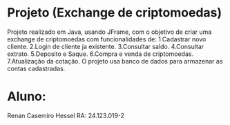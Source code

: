 # Projeto (Exchange de criptomoedas)
Projeto realizado em Java, usando JFrame, com o objetivo de criar uma exchange de criptomoedas com funcionalidades de:
1.Cadastrar novo cliente.
2.Login de cliente ja existente.
3.Consultar saldo.
4.Consultar extrato.
5.Deposito e Saque.
6.Compra e venda de criptomoedas.
7.Atualização da cotação.
O projeto usa banco de dados para armazenar as contas cadastradas.

# Aluno:
Renan Casemiro Hessel RA: 24.123.019-2
